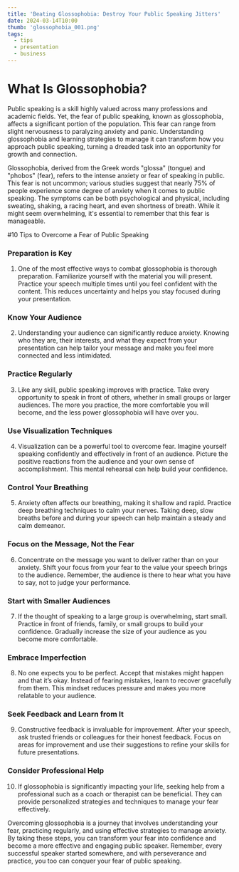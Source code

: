 ```yaml
---
title: 'Beating Glossophobia: Destroy Your Public Speaking Jitters'
date: 2024-03-14T10:00
thumb: 'glossophobia_001.png'
tags:
  - tips
  - presentation
  - business
---
```


# What Is Glossophobia?

Public speaking is a skill highly valued across many professions and academic fields. Yet, the fear of public speaking, known as glossophobia, affects a significant portion of the population. This fear can range from slight nervousness to paralyzing anxiety and panic. Understanding glossophobia and learning strategies to manage it can transform how you approach public speaking, turning a dreaded task into an opportunity for growth and connection.

Glossophobia, derived from the Greek words "glossa" (tongue) and "phobos" (fear), refers to the intense anxiety or fear of speaking in public. This fear is not uncommon; various studies suggest that nearly 75% of people experience some degree of anxiety when it comes to public speaking. The symptoms can be both psychological and physical, including sweating, shaking, a racing heart, and even shortness of breath. While it might seem overwhelming, it's essential to remember that this fear is manageable.

#10 Tips to Overcome a Fear of Public Speaking

### **Preparation is Key**

1. One of the most effective ways to combat glossophobia is thorough preparation. Familiarize yourself with the material you will present. Practice your speech multiple times until you feel confident with the content. This reduces uncertainty and helps you stay focused during your presentation.

### **Know Your Audience**

2. Understanding your audience can significantly reduce anxiety. Knowing who they are, their interests, and what they expect from your presentation can help tailor your message and make you feel more connected and less intimidated.

### **Practice Regularly**

3. Like any skill, public speaking improves with practice. Take every opportunity to speak in front of others, whether in small groups or larger audiences. The more you practice, the more comfortable you will become, and the less power glossophobia will have over you.

### **Use Visualization Techniques**

4. Visualization can be a powerful tool to overcome fear. Imagine yourself speaking confidently and effectively in front of an audience. Picture the positive reactions from the audience and your own sense of accomplishment. This mental rehearsal can help build your confidence.

### **Control Your Breathing**

5. Anxiety often affects our breathing, making it shallow and rapid. Practice deep breathing techniques to calm your nerves. Taking deep, slow breaths before and during your speech can help maintain a steady and calm demeanor.

### **Focus on the Message, Not the Fear**

6. Concentrate on the message you want to deliver rather than on your anxiety. Shift your focus from your fear to the value your speech brings to the audience. Remember, the audience is there to hear what you have to say, not to judge your performance.

### **Start with Smaller Audiences**

7. If the thought of speaking to a large group is overwhelming, start small. Practice in front of friends, family, or small groups to build your confidence. Gradually increase the size of your audience as you become more comfortable.

### **Embrace Imperfection**

8. No one expects you to be perfect. Accept that mistakes might happen and that it’s okay. Instead of fearing mistakes, learn to recover gracefully from them. This mindset reduces pressure and makes you more relatable to your audience.

### **Seek Feedback and Learn from It**

9. Constructive feedback is invaluable for improvement. After your speech, ask trusted friends or colleagues for their honest feedback. Focus on areas for improvement and use their suggestions to refine your skills for future presentations.

### **Consider Professional Help**

10. If glossophobia is significantly impacting your life, seeking help from a professional such as a coach or therapist can be beneficial. They can provide personalized strategies and techniques to manage your fear effectively.

Overcoming glossophobia is a journey that involves understanding your fear, practicing regularly, and using effective strategies to manage anxiety. By taking these steps, you can transform your fear into confidence and become a more effective and engaging public speaker. Remember, every successful speaker started somewhere, and with perseverance and practice, you too can conquer your fear of public speaking.
